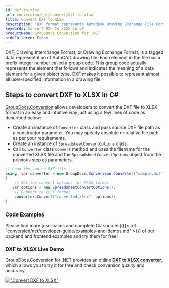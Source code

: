 ```yaml
---
id: dxf-to-xlsx
url: conversion/net/convert/dxf-to-xlsx
title: Convert DXF to XLSX
description: "DXF format represents Autodesk Drawing Exchange File Format with .dxf extension. Learn how to convert DXF to XLSX file programmatically in C# language using GroupDocs.Conversion for .NET library."
keywords: Convert DXF to XLSX in C#
productName: GroupDocs.Conversion for .NET
hideChildren: False
---
```


DXF, Drawing Interchange Format, or Drawing Exchange Format, is a tagged data representation of AutoCAD drawing file. Each element in the file has a prefix integer number called a group code. This group code actually represents the element that follows and indicates the meaning of a data element for a given object type. DXF makes it possible to represent almost all user-specified information in a drawing file.

## Steps to convert DXF to XLSX in C#

[GroupDocs.Conversion](https://products.groupdocs.com/conversion/net) allows developers to convert the DXF file to XLSX format in an easy and intuitive way just using a few lines of code as described below:

* Create an instance of `Converter` class and pass source DXF file path as a constructor parameter. You may specify absolute or relative file path as per your requirements. 
* Create an instance of `SpreadsheetConvertOptions` class.
* Call `Converter` class `Convert` method and pass the filename for the converted XLSX file and the `SpreadsheetConvertOptions` object from the previous step as parameters.

```csharp
// Load the source DXF file
using (var converter = new GroupDocs.Conversion.Converter("sample.dxf"))
{
    // Set the convert options for XLSX format
   var options = new SpreadsheetConvertOptions();
    // Convert to XLSX format
    converter.Convert("converted.xlsx", options);
}
```

### Code Examples

Please find more [use-cases and complete C# sources]({{< ref "conversion/net/developer-guide/examples-and-demos.md" >}}) of our backend and frontend examples and try them for free!

### DXF to XLSX Live Demo

GroupDocs.Conversion for .NET provides an online [**DXF to XLSX converter**](https://products.groupdocs.app/conversion/dxf-to-xlsx), which allows you to try it for free and check conversion quality and accuracy.

[!["Convert DXF to XLSX"](conversion/net/images/convert-to-xlsx/convert-dxf-to-xlsx.png)](https://products.groupdocs.app/conversion/dxf-to-xlsx)